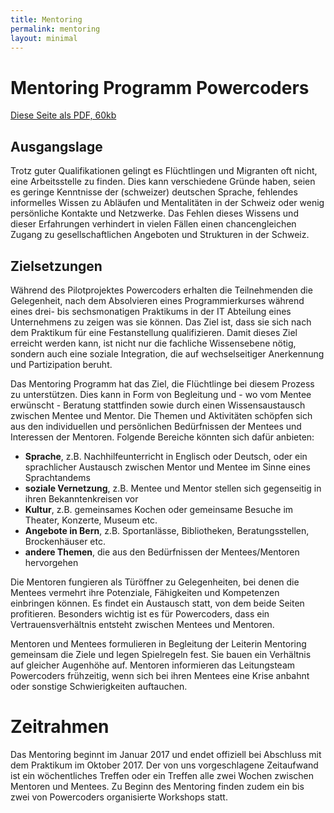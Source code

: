 ```yaml
---
title: Mentoring
permalink: mentoring
layout: minimal
---
```


# Mentoring Programm Powercoders

<p class="is-centered">
  <a href="/downloads/Powercoders Mentoring.pdf" class="is-centered">Diese Seite als PDF, 60kb</a>
</p>

## Ausgangslage

Trotz guter Qualifikationen gelingt es Flüchtlingen und Migranten oft nicht, eine Arbeitsstelle zu finden. Dies kann verschiedene Gründe haben, seien es geringe Kenntnisse der (schweizer) deutschen Sprache, fehlendes informelles Wissen zu Abläufen und Mentalitäten in der Schweiz oder wenig persönliche Kontakte und Netzwerke. Das Fehlen dieses Wissens und dieser Erfahrungen verhindert in vielen Fällen einen chancengleichen Zugang zu gesellschaftlichen Angeboten und Strukturen in der Schweiz.

## Zielsetzungen

Während des Pilotprojektes Powercoders erhalten die Teilnehmenden die Gelegenheit, nach dem Absolvieren eines Programmierkurses während eines drei- bis sechsmonatigen Praktikums in der IT Abteilung eines Unternehmens zu zeigen was sie können. Das Ziel ist, dass sie sich nach dem Praktikum für eine Festanstellung qualifizieren. Damit dieses Ziel erreicht werden kann, ist nicht nur die fachliche Wissensebene nötig, sondern auch eine soziale Integration, die auf wechselseitiger Anerkennung und Partizipation beruht.

Das Mentoring Programm hat das Ziel, die Flüchtlinge bei diesem Prozess zu unterstützen. Dies kann in Form von Begleitung und - wo vom Mentee erwünscht - Beratung stattfinden sowie durch einen Wissensaustausch zwischen Mentee und Mentor. Die Themen und Aktivitäten schöpfen sich aus den individuellen und persönlichen Bedürfnissen der Mentees und Interessen der Mentoren. Folgende Bereiche könnten sich dafür anbieten:

* **Sprache**, z.B. Nachhilfeunterricht in Englisch oder Deutsch, oder ein sprachlicher Austausch zwischen Mentor und Mentee im Sinne eines Sprachtandems
* **soziale Vernetzung**, z.B. Mentee und Mentor stellen sich gegenseitig in ihren Bekanntenkreisen vor
* **Kultur**, z.B. gemeinsames Kochen oder gemeinsame Besuche im Theater, Konzerte, Museum etc.
* **Angebote in Bern**, z.B. Sportanlässe, Bibliotheken, Beratungsstellen, Brockenhäuser etc.
* **andere Themen**, die aus den Bedürfnissen der Mentees/Mentoren hervorgehen

Die Mentoren fungieren als Türöffner zu Gelegenheiten, bei denen die Mentees vermehrt ihre Potenziale, Fähigkeiten und Kompetenzen einbringen können. Es findet ein Austausch statt, von dem beide Seiten profitieren. Besonders wichtig ist es für Powercoders, dass ein Vertrauensverhältnis entsteht zwischen Mentees und Mentoren.

Mentoren und Mentees formulieren in Begleitung der Leiterin Mentoring gemeinsam die Ziele und legen Spielregeln fest. Sie bauen ein Verhältnis auf gleicher Augenhöhe auf. Mentoren informieren das Leitungsteam Powercoders frühzeitig, wenn sich bei ihren Mentees eine Krise anbahnt oder sonstige Schwierigkeiten auftauchen.

# Zeitrahmen

Das Mentoring beginnt im Januar 2017 und endet offiziell bei Abschluss mit dem Praktikum im Oktober 2017. Der von uns vorgeschlagene Zeitaufwand  ist ein wöchentliches Treffen oder ein Treffen alle zwei Wochen zwischen Mentoren und Mentees.   Zu Beginn des Mentoring finden zudem ein bis zwei von Powercoders organisierte Workshops statt.
